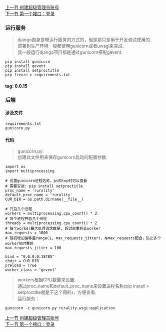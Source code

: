 [上一节 创建超级管理员账号](https://github.com/bxxfighting/rurality/blob/master/how/to/do/1/14.md)  
[下一节 第一个接口：登录](https://github.com/bxxfighting/rurality/blob/master/how/to/do/1/16.md)  

### 运行服务
> django自身是带运行服务的方式的，但是那只是用于开发调试使用的.  
> 部署到生产环境一般都使用gunicorn或者uwsgi来完成.  
> 我一般运行django项目都是通过gunicorn搭配gevent.  
```
pip install gunicorn
pip install gevent
pip install setproctitle
pip freeze > requirements.txt
```

#### tag: 0.0.15

### 后端

#### 涉及文件
```
requirements.txt
gunicorn.py
```

#### 代码
> gunicorn.py:  
> 创建此文件用来保存gunicorn启动的配置参数.  
```
import os
import multiprocessing

# 设置gunicorn进程名称，ps和top时可以查看
# 需要安装: pip install setproctitle
proc_name = 'rurality'
default_proc_name = 'rurality'
CUR_DIR = os.path.dirname(__file__)

# 开启几个进程
workers = multiprocessing.cpu_count() * 2
# 每个进程开启几个线程
threads = multiprocessing.cpu_count() * 2
# 每个worker最大处理请求数量, 超过就重启此worker
max_requests = 1000
# 随机增加偏移量range(1, max_requests_jitter)，与max_requests配合，防止多个worker同时重启
max_requests_jitter = 100

bind = "0.0.0.0:18785"
chdir = CUR_DIR
preload = True
worker_class = 'gevent'
```
> workers根据CPU数量来设置.  
> 通过proc_name和default_proc_name来设置进程名称(pip install > setproctitle就是干这个用的)，方便查看.  
> 运行服务：  
```
gunicorn -c gunicorn.py rurality.wsgi:application
```

[上一节 创建超级管理员账号](https://github.com/bxxfighting/rurality/blob/master/how/to/do/1/14.md)  
[下一节 第一个接口：登录](https://github.com/bxxfighting/rurality/blob/master/how/to/do/1/16.md)  

